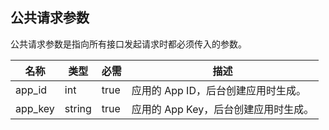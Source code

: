 ## 公共请求参数

公共请求参数是指向所有接口发起请求时都必须传入的参数。

| 名称 | 类型 | 必需 | 描述 |
| - | - | - | - |
| app_id | int | true | 应用的 App ID，后台创建应用时生成。 |
| app_key | string | true | 应用的 App Key，后台创建应用时生成。 |

